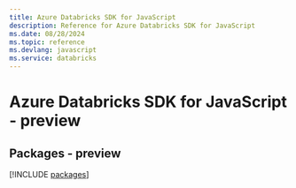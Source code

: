```yaml
---
title: Azure Databricks SDK for JavaScript
description: Reference for Azure Databricks SDK for JavaScript
ms.date: 08/28/2024
ms.topic: reference
ms.devlang: javascript
ms.service: databricks
---
```

# Azure Databricks SDK for JavaScript - preview
## Packages - preview
[!INCLUDE [packages](databricks-index.md)]